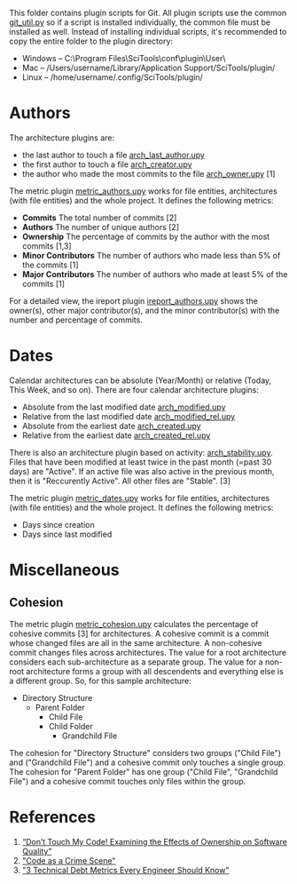 This folder contains plugin scripts for Git. All plugin scripts use the common [git_util.py](https://github.com/stinb/plugins/blob/main/Solutions/git/git_util.py) so if a script is installed individually, the common file must be installed as well. Instead of installing individual scripts, it's recommended to copy the entire folder to the plugin directory:

- Windows – C:\Program Files\SciTools\conf\plugin\User\
- Mac – /Users/username/Library/Application Support/SciTools/plugin/
- Linux – /home/username/.config/SciTools/plugin/

# Authors

The architecture plugins are:

- the last author to touch a file [arch_last_author.upy](https://github.com/stinb/plugins/blob/main/Solutions/git/arch_last_author.upy)
- the first author to touch a file [arch_creator.upy](https://github.com/stinb/plugins/blob/main/Solutions/git/arch_creator.upy)
- the author who made the most commits to the file [arch_owner.upy](https://github.com/stinb/plugins/blob/main/Solutions/git/arch_owner.upy) [1]

The metric plugin [metric_authors.upy](https://github.com/stinb/plugins/blob/main/Solutions/git/metric_authors.upy) works for file entities, architectures (with file entities) and the whole project. It defines the following metrics:

- **Commits** The total number of commits [2]
- **Authors** The number of unique authors [2]
- **Ownership** The percentage of commits by the author with the most commits [1,3]
- **Minor Contributors** The number of authors who made less than 5% of the commits [1]
- **Major Contributors** The number of authors who made at least 5% of the commits [1]

For a detailed view, the ireport plugin [ireport_authors.upy](https://github.com/stinb/plugins/blob/main/Solutions/git/ireport_authors.upy) shows the owner(s), other major contributor(s), and the minor contributor(s) with the number and percentage of commits.

# Dates

Calendar architectures can be absolute (Year/Month) or relative (Today, This Week, and so on). There are four calendar architecture plugins:

- Absolute from the last modified date [arch_modified.upy](https://github.com/stinb/plugins/blob/main/Solutions/git/arch_modified.upy)
- Relative from the last modified date [arch_modified_rel.upy](https://github.com/stinb/plugins/blob/main/Solutions/git/arch_modified_rel.upy)
- Absolute from the earliest date [arch_created.upy](https://github.com/stinb/plugins/blob/main/Solutions/git/arch_created.upy)
- Relative from the earliest date [arch_created_rel.upy](https://github.com/stinb/plugins/blob/main/Solutions/git/arch_created_rel.upy)

There is also an architecture plugin based on activity: [arch_stability.upy](https://github.com/stinb/plugins/blob/main/Solutions/git/arch_stability.upy). Files that have been modified at least twice in the past month (=past 30 days) are "Active". If an active file was also active in the previous month, then it is "Reccurently Active". All other files are "Stable". [3]

The metric plugin [metric_dates.upy](https://github.com/stinb/plugins/blob/main/Solutions/git/metric_dates.upy) works for file entities, architectures (with file entities) and the whole project. It defines the following metrics:

- Days since creation
- Days since last modified

# Miscellaneous

## Cohesion

The metric plugin [metric_cohesion.upy](https://github.com/stinb/plugins/blob/main/Solutions/git/metric_cohesion.upy) calculates the percentage of cohesive commits [3] for architectures. A cohesive commit is a commit whose changed files are all in the same architecture. A non-cohesive commit changes files across architectures. The value for a root architecture considers each sub-architecture as a separate group. The value for a non-root architecture forms a group with all descendents and everything else is a different group. So, for this sample architecture:

- Directory Structure
  - Parent Folder
    - Child File
    - Child Folder
      - Grandchild File

The cohesion for "Directory Structure" considers two groups ("Child File") and ("Grandchild File") and a cohesive commit only touches a single group. The cohesion for "Parent Folder" has one group ("Child File", "Grandchild File") and a cohesive commit touches only files within the group.

# References

1. [“Don’t Touch My Code! Examining the Effects of Ownership on Software Quality”](https://www.microsoft.com/en-us/research/wp-content/uploads/2016/02/bird2011dtm.pdf)
2. ["Code as a Crime Scene"](https://www.adamtornhill.com/articles/crimescene/codeascrimescene.htm)
3. ["3 Technical Debt Metrics Every Engineer Should Know"](https://stepsize.com/blog/use-research-from-industry-leaders-to-measure-technical-debt)
